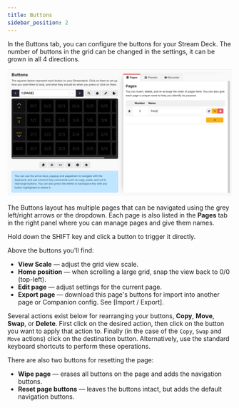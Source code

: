```yaml
---
title: Buttons
sidebar_position: 2
---
```


In the Buttons tab, you can configure the buttons for your Stream Deck. The number of buttons in the grid can be changed in the settings, it can be grown in all 4 directions.

![Buttons Page](../images/buttons.png?raw=true 'Buttons Page')

The Buttons layout has multiple pages that can be navigated using the grey left/right arrows or the dropdown. Each page is also listed in the **Pages** tab in the right panel where you can manage pages and give them names.

Hold down the SHIFT key and click a button to trigger it directly.

Above the buttons you'll find:

- **View Scale** — adjust the grid view scale.
- **Home position** — when scrolling a large grid, snap the view back to 0/0 (top-left).
- **Edit page** — adjust settings for the current page.
- **Export page** — download this page's buttons for import into another page or Companion config. See [Import / Export].

Several actions exist below for rearranging your buttons, **Copy**, **Move**,
**Swap**, or **Delete**. First click on the desired action, then click on the
button you want to apply that action to. Finally (in the case of the `Copy`,
`Swap` and `Move` actions) click on the destination button. Alternatively, use
the standard keyboard shortcuts to perform these operations.

There are also two buttons for resetting the page:

- **Wipe page** — erases all buttons on the page and adds the navigation buttons.
- **Reset page buttons** — leaves the buttons intact, but adds the default navigation buttons.
